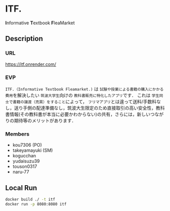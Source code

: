 # ITF.
**I**nformative **T**extbook **F**leaMarket

## Description

### URL
https://itf.onrender.com/


### EVP
`ITF.（Informative Textbook Fleamarket.)` は
`試験や授業による書籍の購入にかかる費用`を解決したい
`筑波大学生`向けの
`教科書販売に特化したアプリ`です．
これは `学生同士で書籍の譲渡（売買）をすること`によって，
`フリマアプリ`とは違って送料/手数料なし，送り手側の配達準備なし，筑波大生限定のため直接取引の高い安全性，教科書情報(その教科書が本当に必要かわからない)の共有，さらには，新しいつながりの期待等のメリットがあります．


### Members
- kou7306 (PO)
- takeyamayuki (SM)
- kogucchan
- yudaisuzu39
- touson0317
- naru-77




## Local Run
```bash
docker build ./ -t itf
docker run -p 8080:8080 itf
```
